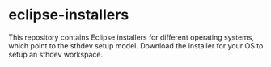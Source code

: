 # eclipse-installers

This repository contains Eclipse installers for different operating systems, which point to the
sthdev setup model. Download the installer for your OS to setup an sthdev workspace.
